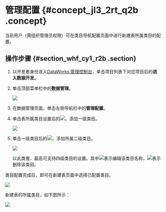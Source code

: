 # 管理配置 {#concept_jl3_2rt_q2b .concept}

当前用户（需组织管理员权限）可在类目导航配置页面中进行新建表所属类目的配置。

## 操作步骤 {#section_whf_cy1_r2b .section}

1.  以开发者身份进入[DataWorks 管理控制台](https://workbench.data.aliyun.com/console)，单击项目列表下对应项目后的**进入数据开发**。
2.  单击顶部菜单栏中的**数据管理**。

    ![](http://static-aliyun-doc.oss-cn-hangzhou.aliyuncs.com/assets/img/16347/154105471921377_zh-CN.png)

3.  在数据管理页面，单击左侧导航栏中的**管理配置**。
4.  单击表所属类目设置后的![](http://static-aliyun-doc.oss-cn-hangzhou.aliyuncs.com/assets/img/16347/15410547198667_zh-CN.jpg)，添加一级类目。

    ![](http://static-aliyun-doc.oss-cn-hangzhou.aliyuncs.com/assets/img/16347/15410547198660_zh-CN.jpg)

5.  单击一级类目后的![](http://static-aliyun-doc.oss-cn-hangzhou.aliyuncs.com/assets/img/16347/15410547198667_zh-CN.jpg)，添加所属二级类目。

    ![](http://static-aliyun-doc.oss-cn-hangzhou.aliyuncs.com/assets/img/16347/15410547198661_zh-CN.jpg)

    以此类推，最高可支持四级类目的设置。其中![](http://static-aliyun-doc.oss-cn-hangzhou.aliyuncs.com/assets/img/16347/15410547198664_zh-CN.jpg)表示编辑该类目名称，![](http://static-aliyun-doc.oss-cn-hangzhou.aliyuncs.com/assets/img/16347/15410547198665_zh-CN.jpg)表示删除该类目。


类目配置完成后，即可在新建表页面中选择已配置类目。

![](http://static-aliyun-doc.oss-cn-hangzhou.aliyuncs.com/assets/img/16347/15410547198662_zh-CN.jpg)

新建表的所属类目，如下图所示：

![](http://static-aliyun-doc.oss-cn-hangzhou.aliyuncs.com/assets/img/16347/15410547198663_zh-CN.png)

